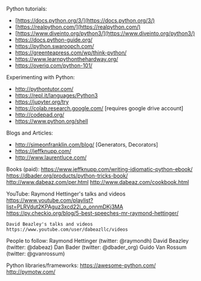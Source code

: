 Python tutorials:
* [https://docs.python.org/3/](https://docs.python.org/3/)
* [https://realpython.com/](https://realpython.com/)
* [https://www.diveinto.org/python3/](https://www.diveinto.org/python3/)
* https://docs.python-guide.org/
* https://python.swaroopch.com/
* https://greenteapress.com/wp/think-python/
* https://www.learnpythonthehardway.org/
* https://overiq.com/python-101/
 
Experimenting with Python:
* http://pythontutor.com/
* https://repl.it/languages/Python3
* https://jupyter.org/try
* https://colab.research.google.com/  [requires google drive account]
* http://codepad.org/
* https://www.python.org/shell
 
Blogs and Articles:
* http://simeonfranklin.com/blog/  [Generators, Decorators]
* https://jeffknupp.com/
* http://www.laurentluce.com/
   
Books (paid):
    https://www.jeffknupp.com/writing-idiomatic-python-ebook/
    https://dbader.org/products/python-tricks-book/
    http://www.dabeaz.com/per.html
    http://www.dabeaz.com/cookbook.html
 
YouTube:
    Raymond Hettinger's talks and videos
    https://www.youtube.com/playlist?list=PLRVdut2KPAguz3xcd22i_o_onnmDKj3MA
    https://py.checkio.org/blog/5-best-speeches-mr-raymond-hettinger/
    
    David Beazley's talks and videos
    https://www.youtube.com/user/dabeazllc/videos
 
People to follow:
    Raymond Hettinger (twitter: @raymondh)
    David Beazley (twitter: @dabeaz)
    Dan Bader (twitter: @dbader_org)
    Guido Van Rossum (twitter: @gvanrossum)
 
Python libraries/frameworks:
    https://awesome-python.com/
    http://pymotw.com/
